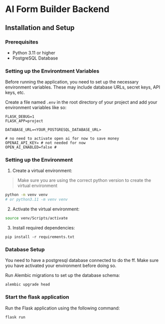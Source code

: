 # AI Form Builder Backend

## Installation and Setup

### Prerequisites

- Python 3.11 or higher
- PostgreSQL Database

### Setting up the Environtment Variables

Before running the application, you need to set up the necessary environment variables. These may include database URLs, secret keys, API keys, etc. 

Create a file named `.env` in the root directory of your project and add your environment variables like so:

```
FLASK_DEBUG=1  
FLASK_APP=project  

DATABASE_URL=<YOUR_POSTGRESQL_DATABASE_URL>

# no need to activate open ai for now to save money
OPENAI_API_KEY= # not needed for now
OPEN_AI_ENABLED=false #  
```

### Setting up the Environment

1. Create a virtual environment:

> Make sure you are using the correct python version  to create the virtual environment
```bash
python -m venv venv
# or python3.11 -m venv venv
```

2. Activate the virtual environment:

```bash
source venv/Scripts/activate
```

3. Install required dependencies:

```
pip install -r requirements.txt
```


### Database Setup

You need to have a postgresql database connected to do the ff. Make sure you have activated your environment before doing so.

Run Alembic migrations to set up the database schema:

```
alembic upgrade head
```


### Start the flask application

Run the Flask application using the following command:

```bash
flask run
```

